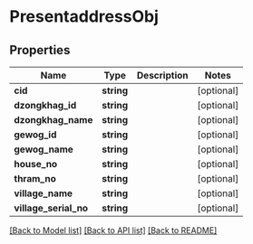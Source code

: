 # PresentaddressObj

## Properties
Name | Type | Description | Notes
------------ | ------------- | ------------- | -------------
**cid** | **string** |  | [optional] 
**dzongkhag_id** | **string** |  | [optional] 
**dzongkhag_name** | **string** |  | [optional] 
**gewog_id** | **string** |  | [optional] 
**gewog_name** | **string** |  | [optional] 
**house_no** | **string** |  | [optional] 
**thram_no** | **string** |  | [optional] 
**village_name** | **string** |  | [optional] 
**village_serial_no** | **string** |  | [optional] 

[[Back to Model list]](../README.md#documentation-for-models) [[Back to API list]](../README.md#documentation-for-api-endpoints) [[Back to README]](../README.md)


